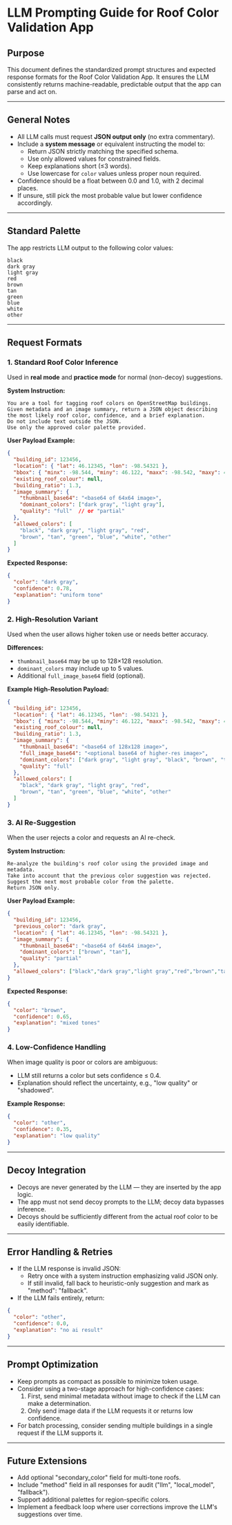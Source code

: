 # LLM Prompting Guide for Roof Color Validation App

## Purpose
This document defines the standardized prompt structures and expected response formats for the Roof Color Validation App. It ensures the LLM consistently returns machine-readable, predictable output that the app can parse and act on.

---

## General Notes
- All LLM calls must request **JSON output only** (no extra commentary).
- Include a **system message** or equivalent instructing the model to:
  - Return JSON strictly matching the specified schema.
  - Use only allowed values for constrained fields.
  - Keep explanations short (≤3 words).
  - Use lowercase for `color` values unless proper noun required.
- Confidence should be a float between 0.0 and 1.0, with 2 decimal places.
- If unsure, still pick the most probable value but lower confidence accordingly.

---

## Standard Palette
The app restricts LLM output to the following color values:
```
black
dark gray
light gray
red
brown
tan
green
blue
white
other
```

---

## Request Formats

### 1. Standard Roof Color Inference
Used in **real mode** and **practice mode** for normal (non-decoy) suggestions.

**System Instruction:**
```
You are a tool for tagging roof colors on OpenStreetMap buildings.
Given metadata and an image summary, return a JSON object describing the most likely roof color, confidence, and a brief explanation.
Do not include text outside the JSON.
Use only the approved color palette provided.
```

**User Payload Example:**
```json
{
  "building_id": 123456,
  "location": { "lat": 46.12345, "lon": -98.54321 },
  "bbox": { "minx": -98.544, "miny": 46.122, "maxx": -98.542, "maxy": 46.124 },
  "existing_roof_colour": null,
  "building_ratio": 1.3,
  "image_summary": {
    "thumbnail_base64": "<base64 of 64x64 image>",
    "dominant_colors": ["dark gray", "light gray"],
    "quality": "full"  // or "partial"
  },
  "allowed_colors": [
    "black", "dark gray", "light gray", "red",
    "brown", "tan", "green", "blue", "white", "other"
  ]
}
```

**Expected Response:**
```json
{
  "color": "dark gray",
  "confidence": 0.78,
  "explanation": "uniform tone"
}
```

### 2. High-Resolution Variant
Used when the user allows higher token use or needs better accuracy.

**Differences:**
- `thumbnail_base64` may be up to 128×128 resolution.
- `dominant_colors` may include up to 5 values.
- Additional `full_image_base64` field (optional).

**Example High-Resolution Payload:**
```json
{
  "building_id": 123456,
  "location": { "lat": 46.12345, "lon": -98.54321 },
  "bbox": { "minx": -98.544, "miny": 46.122, "maxx": -98.542, "maxy": 46.124 },
  "existing_roof_colour": null,
  "building_ratio": 1.3,
  "image_summary": {
    "thumbnail_base64": "<base64 of 128x128 image>",
    "full_image_base64": "<optional base64 of higher-res image>",
    "dominant_colors": ["dark gray", "light gray", "black", "brown", "tan"],
    "quality": "full"
  },
  "allowed_colors": [
    "black", "dark gray", "light gray", "red",
    "brown", "tan", "green", "blue", "white", "other"
  ]
}
```

### 3. AI Re-Suggestion
When the user rejects a color and requests an AI re-check.

**System Instruction:**
```
Re-analyze the building's roof color using the provided image and metadata.
Take into account that the previous color suggestion was rejected.
Suggest the next most probable color from the palette.
Return JSON only.
```

**User Payload Example:**
```json
{
  "building_id": 123456,
  "previous_color": "dark gray",
  "location": { "lat": 46.12345, "lon": -98.54321 },
  "image_summary": {
    "thumbnail_base64": "<base64 of 64x64 image>",
    "dominant_colors": ["brown", "tan"],
    "quality": "partial"
  },
  "allowed_colors": ["black","dark gray","light gray","red","brown","tan","green","blue","white","other"]
}
```

**Expected Response:**
```json
{
  "color": "brown",
  "confidence": 0.65,
  "explanation": "mixed tones"
}
```

### 4. Low-Confidence Handling
When image quality is poor or colors are ambiguous:
- LLM still returns a color but sets confidence ≤ 0.4.
- Explanation should reflect the uncertainty, e.g., "low quality" or "shadowed".

**Example Response:**
```json
{
  "color": "other",
  "confidence": 0.35,
  "explanation": "low quality"
}
```

---

## Decoy Integration
- Decoys are never generated by the LLM — they are inserted by the app logic.
- The app must not send decoy prompts to the LLM; decoy data bypasses inference.
- Decoys should be sufficiently different from the actual roof color to be easily identifiable.

---

## Error Handling & Retries
- If the LLM response is invalid JSON:
  - Retry once with a system instruction emphasizing valid JSON only.
  - If still invalid, fall back to heuristic-only suggestion and mark as "method": "fallback".
- If the LLM fails entirely, return:
```json
{
  "color": "other",
  "confidence": 0.0,
  "explanation": "no ai result"
}
```

---

## Prompt Optimization
- Keep prompts as compact as possible to minimize token usage.
- Consider using a two-stage approach for high-confidence cases:
  1. First, send minimal metadata without image to check if the LLM can make a determination.
  2. Only send image data if the LLM requests it or returns low confidence.
- For batch processing, consider sending multiple buildings in a single request if the LLM supports it.

---

## Future Extensions
- Add optional "secondary_color" field for multi-tone roofs.
- Include "method" field in all responses for audit ("llm", "local_model", "fallback").
- Support additional palettes for region-specific colors.
- Implement a feedback loop where user corrections improve the LLM's suggestions over time.